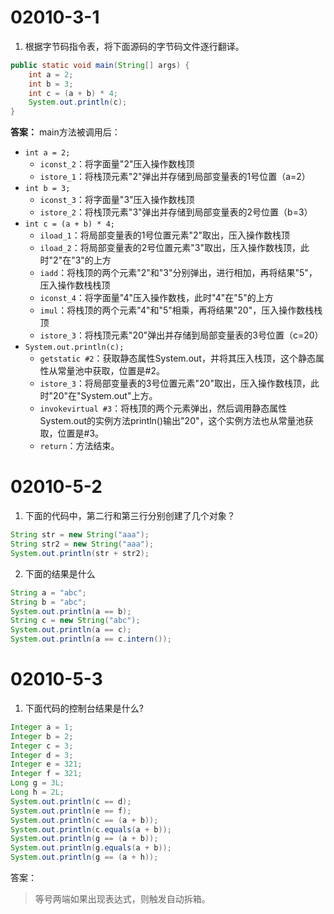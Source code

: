 # 02010-3-1
1. 根据字节码指令表，将下面源码的字节码文件逐行翻译。
```java
public static void main(String[] args) {
    int a = 2;
    int b = 3;
    int c = (a + b) * 4;
    System.out.println(c);
}
```
**答案：** main方法被调用后：
- `int a = 2;`
    - `iconst_2`：将字面量"2"压入操作数栈顶
    - `istore_1`：将栈顶元素"2"弹出并存储到局部变量表的1号位置（a=2）
- `int b = 3;`
    - `iconst_3`：将字面量"3"压入操作数栈顶
    - `istore_2`：将栈顶元素"3"弹出并存储到局部变量表的2号位置（b=3）
- `int c = (a + b) * 4;`
    - `iload_1`：将局部变量表的1号位置元素"2"取出，压入操作数栈顶
    - `iload_2`：将局部变量表的2号位置元素"3"取出，压入操作数栈顶，此时"2"在"3"的上方
    - `iadd`：将栈顶的两个元素"2"和"3"分别弹出，进行相加，再将结果"5"，压入操作数栈栈顶
    - `iconst_4`：将字面量"4"压入操作数栈，此时"4"在"5"的上方
    - `imul`：将栈顶的两个元素"4"和"5"相乘，再将结果"20"，压入操作数栈栈顶
    - `istore_3`：将栈顶元素"20"弹出并存储到局部变量表的3号位置（c=20）
- `System.out.println(c);`
    - `getstatic #2`：获取静态属性System.out，并将其压入栈顶，这个静态属性从常量池中获取，位置是#2。
    - `istore_3`：将局部变量表的3号位置元素"20"取出，压入操作数栈顶，此时"20"在"System.out"上方。
    - `invokevirtual #3`：将栈顶的两个元素弹出，然后调用静态属性System.out的实例方法println()输出"20"，这个实例方法也从常量池获取，位置是#3。
    - `return`：方法结束。

# 02010-5-2
1. 下面的代码中，第二行和第三行分别创建了几个对象？
```java
String str = new String("aaa");
String str2 = new String("aaa");
System.out.println(str + str2);
```

2. 下面的结果是什么
```java
String a = "abc";
String b = "abc";
System.out.println(a == b);
String c = new String("abc");
System.out.println(a == c);
System.out.println(a == c.intern());
```

# 02010-5-3
1. 下面代码的控制台结果是什么?
```java
Integer a = 1;
Integer b = 2;
Integer c = 3;
Integer d = 3;
Integer e = 321;
Integer f = 321;
Long g = 3L;
Long h = 2L;
System.out.println(c == d);
System.out.println(e == f);
System.out.println(c == (a + b));
System.out.println(c.equals(a + b));
System.out.println(g == (a + b));
System.out.println(g.equals(a + b));
System.out.println(g == (a + h));
```
答案：

> 等号两端如果出现表达式，则触发自动拆箱。